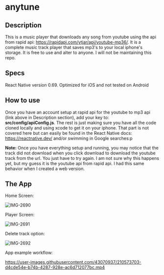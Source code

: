 # anytune
## Description

This is a music player that downloads any song from youtube using the api from rapid api: https://rapidapi.com/ytjar/api/youtube-mp36/. It is a complete music track player that saves mp3's to your local iphone's storage. It is free to use and alter to anyone. I will not be maintaining this repo. 

## Specs

React Native version 0.69.
Optimized for iOS and not tested on Android

## How to use

Once you have an account setup at rapid api for the youtube to mp3 api (link above in Description section), add your key to: **src/config/apiConfig.js**. The rest is just making sure you have all the code cloned locally and using xcode to get it on your iphone. That part is not covered here but can easily be found in the React Native docs: https://reactnative.dev/ and/or swimming in Google searches:p

**Note:** Once you have everything setup and running, you may notice that the track did not download when you click download to download the youtube track from the url. You just have to try again. I am not sure why this happens yet, but my guess it is the youtube api from rapid api. I had this same behavior when I created a web version. 

## The App


Home Screen:

![IMG-2690](https://user-images.githubusercontent.com/43070937/210638508-f8a955f3-615c-47e1-a7c5-4506e1567b83.PNG)

Player Screen:

![IMG-2691](https://user-images.githubusercontent.com/43070937/210638525-97f4a465-53d2-4685-8066-327c9af5b899.PNG)

Delete track option:

![IMG-2692](https://user-images.githubusercontent.com/43070937/210638536-531fb1d7-b2b9-4c02-b034-94003df7e4fc.PNG)

App example workflow:

https://user-images.githubusercontent.com/43070937/210573703-d4cde54e-b74b-4287-928e-ac6d712077bc.mp4

